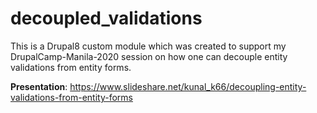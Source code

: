 # decoupled_validations
This is a Drupal8 custom module which was created to support my DrupalCamp-Manila-2020 session on how one can decouple entity validations from entity forms.

**Presentation**: https://www.slideshare.net/kunal_k66/decoupling-entity-validations-from-entity-forms